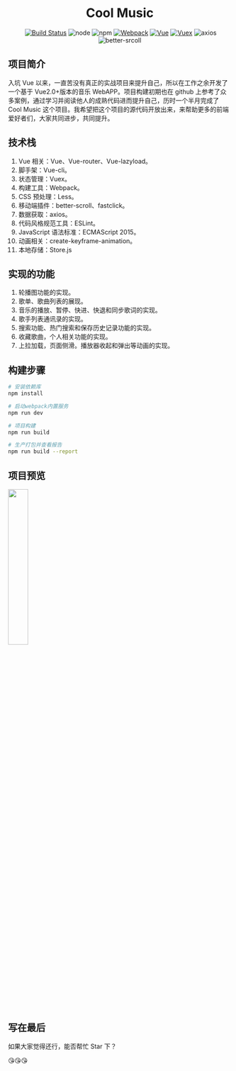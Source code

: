 <h1 align="center">Cool Music</h1>

<p align="center">
  <a href="https://travis-ci.org/facebesidewyj/cool-music"><img src="https://travis-ci.org/facebesidewyj/cool-music.svg?branch=master" alt="Build Status"></a>
  <img src="https://img.shields.io/node/v/passport.svg?style=plastic" alt="node">
  <img src="https://img.shields.io/npm/v/npm.svg" alt="npm">
  <a href="https://doc.webpack-china.org/"><img src="https://img.shields.io/badge/webpack-3.6.0-brightgreen.svg" alt="Webpack"></a>
  <a href="https://github.com/vuejs/vue"><img src="https://img.shields.io/badge/vue-v2.5.2-blue.svg" alt="Vue"></a>
  <a href="https://vuex.vuejs.org/zh-cn/intro.html"><img src="https://img.shields.io/badge/vuex-3.0.1-lightgrey.svg" alt="Vuex"></a>
  <img src="https://img.shields.io/badge/axios-0.17.1-yellow.svg" alt="axios">
  <img src="https://img.shields.io/badge/better--scroll-1.8.0-orange.svg" alt="better-srcoll">
</p>

## 项目简介

入坑 Vue 以来，一直苦没有真正的实战项目来提升自己，所以在工作之余开发了一个基于 Vue2.0+版本的音乐 WebAPP。项目构建初期也在 github 上参考了众多案例，通过学习并阅读他人的成熟代码进而提升自己，历时一个半月完成了 Cool Music 这个项目。我希望把这个项目的源代码开放出来，来帮助更多的前端爱好者们，大家共同进步，共同提升。

## 技术栈

1. Vue 相关：Vue、Vue-router、Vue-lazyload。
2. 脚手架：Vue-cli。
3. 状态管理：Vuex。
4. 构建工具：Webpack。
5. CSS 预处理：Less。
6. 移动端插件：better-scroll、fastclick。
7. 数据获取：axios。
8. 代码风格规范工具：ESLint。
9. JavaScript 语法标准：ECMAScript 2015。
10. 动画相关：create-keyframe-animation。
11. 本地存储：Store.js

## 实现的功能

1. 轮播图功能的实现。
2. 歌单、歌曲列表的展现。
3. 音乐的播放、暂停、快进、快退和同步歌词的实现。
4. 歌手列表通讯录的实现。
5. 搜索功能、热门搜索和保存历史记录功能的实现。
6. 收藏歌曲，个人相关功能的实现。
7. 上拉加载，页面侧滑。播放器收起和弹出等动画的实现。

## 构建步骤

```bash
# 安装依赖库
npm install

# 启动webpack内置服务
npm run dev

# 项目构建
npm run build

# 生产打包并查看报告
npm run build --report
```

## 项目预览

<img src="" width="30%"/>

## 写在最后

如果大家觉得还行，能否帮忙 Star 下？

:kissing_heart::kissing_heart::kissing_heart:
